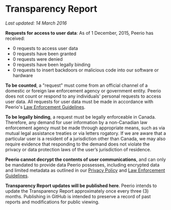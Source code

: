 # Transparency Report

*Last updated: 14 March 2016*

**Requests for access to user data**: As of 1 December, 2015, Peerio has received:
* 0 requests to access user data
* 0 requests have been granted
* 0 requests were denied
* 0 requests have been legally binding
* 0 requests to insert backdoors or malicious code into our software or hardware

**To be counted**, a "request" must come from an official channel of a domestic or foreign law enforcement agency or government entity. Peerio does not count or respond to any individuals' personal requests to access user data. All requests for user data must be made in accordance with Peerio's <a href="https://github.com/PeerioTechnologies/peerio-documentation/blob/master/Law_Enforcement_Guidelines.md">Law Enforcement Guidelines</a>.

**To be legally binding**, a request must be legally enforceable in Canada. Therefore, any demand for user information by a non-Canadian law enforcement agency must be made through appropriate means, such as via mutual legal assistance treaties or via letters rogatory. If we are aware that a particular user is a resident of a jurisdiction other than Canada, we may also require evidence that responding to the demand does not violate the privacy or data protection laws of the user’s jurisdiction of residence. 

**Peerio cannot decrypt the contents of user communications**, and can only be mandated to provide data Peerio possesses, including encrypted data and limited metadata as outlined in our <a href="https://github.com/PeerioTechnologies/peerio-documentation/blob/master/Privacy_Policy.md">Privacy Policy</a> and <a href="https://github.com/PeerioTechnologies/peerio-documentation/blob/master/Law_Enforcement_Guidelines.md">Law Enforcement Guidelines</a>.

**Transparency Report updates will be published here**. Peerio intends to update the Transparency Report approximately once every three (3) months. Publishing in GitHub is intended to preserve a record of past reports and modifications for public viewing.
